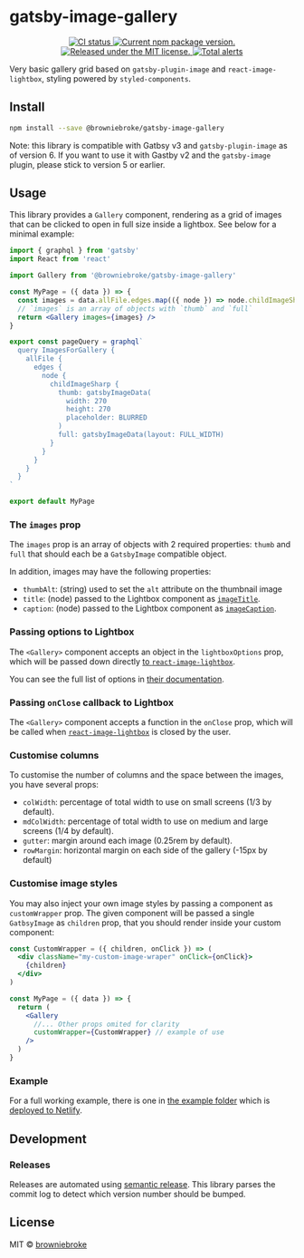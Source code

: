 # gatsby-image-gallery

<p align="center">
  <a href="https://github.com/browniebroke/gatsby-image-gallery/actions?query=workflow%3ACI">
    <img alt="CI status" src="https://img.shields.io/github/workflow/status/browniebroke/gatsby-image-gallery/CI/main?label=CI&logo=github&logoColor=white&style=flat-square">
  </a>
  <a href="https://www.npmjs.com/package/@browniebroke/gatsby-image-gallery">
    <img src="https://img.shields.io/npm/v/@browniebroke/gatsby-image-gallery.svg?logo=npm&logoColor=white&style=flat-square" alt="Current npm package version." />
  </a>
  <a href="https://github.com/browniebroke/gatsby-image-gallery/blob/master/LICENSE">
    <img src="https://img.shields.io/badge/license-MIT-blue.svg?style=flat-square" alt="Released under the MIT license." />
  </a>
  <a href="https://lgtm.com/projects/g/browniebroke/gatsby-image-gallery/alerts/">
    <img src="https://img.shields.io/lgtm/alerts/github/browniebroke/gatsby-image-gallery?logo=lgtm&logoColor=white&style=flat-square" alt="Total alerts">
  </a>
</p>

Very basic gallery grid based on `gatsby-plugin-image` and `react-image-lightbox`, styling powered by `styled-components`.

## Install

```bash
npm install --save @browniebroke/gatsby-image-gallery
```

Note: this library is compatible with Gatbsy v3 and `gatsby-plugin-image` as of version 6.
If you want to use it with Gastby v2 and the `gatsby-image` plugin, please stick to version 5 or earlier.

## Usage

This library provides a `Gallery` component, rendering as a grid of images that can be clicked to open in full size inside a lightbox. See below for a minimal example:

```jsx
import { graphql } from 'gatsby'
import React from 'react'

import Gallery from '@browniebroke/gatsby-image-gallery'

const MyPage = ({ data }) => {
  const images = data.allFile.edges.map(({ node }) => node.childImageSharp)
  // `images` is an array of objects with `thumb` and `full`
  return <Gallery images={images} />
}

export const pageQuery = graphql`
  query ImagesForGallery {
    allFile {
      edges {
        node {
          childImageSharp {
            thumb: gatsbyImageData(
              width: 270
              height: 270
              placeholder: BLURRED
            )
            full: gatsbyImageData(layout: FULL_WIDTH)
          }
        }
      }
    }
  }
`

export default MyPage
```

### The `images` prop

The `images` prop is an array of objects with 2 required properties: `thumb` and `full` that should each be a `GatsbyImage` compatible object.

In addition, images may have the following properties:

- `thumbAlt`: (string) used to set the `alt` attribute on the thumbnail image
- `title`: (node) passed to the Lightbox component as [`imageTitle`](https://github.com/frontend-collective/react-image-lightbox#options).
- `caption`: (node) passed to the Lightbox component as [`imageCaption`](https://github.com/frontend-collective/react-image-lightbox#options).

### Passing options to Lightbox

The `<Gallery>` component accepts an object in the `lightboxOptions` prop, which will be passed down directly [to `react-image-lightbox`](https://github.com/frontend-collective/react-image-lightbox).

You can see the full list of options in [their documentation](https://github.com/frontend-collective/react-image-lightbox#options).

### Passing `onClose` callback to Lightbox

The `<Gallery>` component accepts a function in the `onClose` prop, which will be called when [`react-image-lightbox`](https://github.com/frontend-collective/react-image-lightbox) is closed by the user.

### Customise columns

To customise the number of columns and the space between the images, you have several props:

- `colWidth`: percentage of total width to use on small screens (1/3 by default).
- `mdColWidth`: percentage of total width to use on medium and large screens (1/4 by default).
- `gutter`: margin around each image (0.25rem by default).
- `rowMargin`: horizontal margin on each side of the gallery (-15px by default)

### Customise image styles

You may also inject your own image styles by passing a component as `customWrapper` prop. The given component will be passed a single `GatbsyImage` as `children` prop, that you should render inside your custom component:

```jsx
const CustomWrapper = ({ children, onClick }) => (
  <div className="my-custom-image-wraper" onClick={onClick}>
    {children}
  </div>
)

const MyPage = ({ data }) => {
  return (
    <Gallery
      //... Other props omited for clarity
      customWrapper={CustomWrapper} // example of use
    />
  )
}
```

### Example

For a full working example, there is one in [the example folder](https://github.com/browniebroke/gatsby-image-gallery/tree/master/example) which is [deployed to Netlify](https://gatsby-image-gallery.netlify.app/).

## Development

### Releases

Releases are automated using [semantic release](https://github.com/semantic-release/semantic-release).
This library parses the commit log to detect which version number should be bumped.

## License

MIT © [browniebroke](https://github.com/browniebroke)
